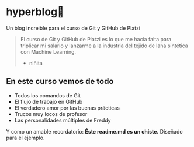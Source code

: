 #  hyperblog💚
Un blog increible para el curso de Git y GitHub de Platzi
> El curso de Git y GitHub de Platzi es lo que me hacia falta para triplicar mi salario y lanzarme a la industria del tejido de lana sintética con Machine Learning.
>- niñita

## En este curso vemos de todo
* Todos los comandos de Git
* El flujo de trabajo en GitHub
* El verdadero amor por las buenas prácticas
* Trucos muy locos de profesor
* Las personalidades múltiples de Freddy

Y como un amable recordatorio: **Éste readme.md es un chiste.** Diseñado para el ejemplo.